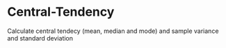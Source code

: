 # Central-Tendency
Calculate central tendecy (mean, median and mode) and sample variance and standard deviation
